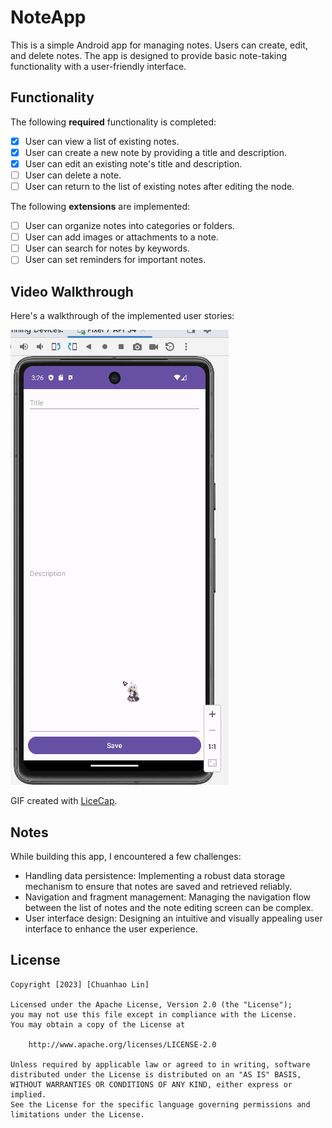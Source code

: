 # NoteApp

This is a simple Android app for managing notes. Users can create, edit, and delete notes. The app is designed to provide basic note-taking functionality with a user-friendly interface.

## Functionality

The following **required** functionality is completed:

* [x] User can view a list of existing notes.
* [x] User can create a new note by providing a title and description.
* [x] User can edit an existing note's title and description.
* [ ] User can delete a note.
* [ ] User can return to the list of existing notes after editing the node.

The following **extensions** are implemented:

* [ ] User can organize notes into categories or folders.
* [ ] User can add images or attachments to a note.
* [ ] User can search for notes by keywords.
* [ ] User can set reminders for important notes.

## Video Walkthrough

Here's a walkthrough of the implemented user stories:

![Video Walkthrough](https://github.com/EdmundRin/NoteApp/blob/master/Test.gif)

GIF created with [LiceCap](http://www.cockos.com/licecap/).

## Notes

While building this app, I encountered a few challenges:

* Handling data persistence: Implementing a robust data storage mechanism to ensure that notes are saved and retrieved reliably.
* Navigation and fragment management: Managing the navigation flow between the list of notes and the note editing screen can be complex.
* User interface design: Designing an intuitive and visually appealing user interface to enhance the user experience.

## License
    Copyright [2023] [Chuanhao Lin]

    Licensed under the Apache License, Version 2.0 (the "License");
    you may not use this file except in compliance with the License.
    You may obtain a copy of the License at

        http://www.apache.org/licenses/LICENSE-2.0

    Unless required by applicable law or agreed to in writing, software
    distributed under the License is distributed on an "AS IS" BASIS,
    WITHOUT WARRANTIES OR CONDITIONS OF ANY KIND, either express or implied.
    See the License for the specific language governing permissions and
    limitations under the License.
